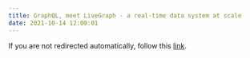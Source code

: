 ```yaml
---
title: GraphQL, meet LiveGraph - a real-time data system at scale
date: 2021-10-14 12:00:01
---
```


<script type="text/javascript">
  window.location.href = 'https://www.figma.com/blog/livegraph-real-time-data-fetching-at-figma/';
</script>

If you are not redirected automatically, follow this <a href="https://www.figma.com/blog/livegraph-real-time-data-fetching-at-figma/">link</a>.
